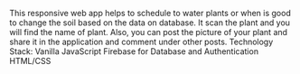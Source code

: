 This responsive web app helps to  schedule to water plants or when is good to change the soil based on the data on database. It scan the plant and you will find the name of plant. Also, you can post the picture of your plant and share it in the application and comment under other posts.
Technology Stack:
Vanilla JavaScript Firebase for Database and Authentication HTML/CSS
